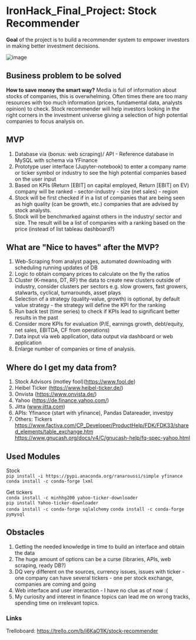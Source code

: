 # IronHack_Final_Project: Stock Recommender

**Goal** of the project is to build a recommender system to empower investors in making better investment decisions.

![image](https://pythonforfinance.net/wp-content/uploads/2021/07/iz9RqFthsh-1170x656.png)

## Business problem to be solved

**How to save money the smart way?**
Media is full of information about stocks of companies, this is overwhelming. Often times there are too many resources with too much information (prices, fundamental data, analysts opinion) to check.
Stock recommender will help investors looking in the right corners in the investment universe giving a selection of high potential companies to focus analysis on.

## MVP

1. Database via (bonus: web scraping)/ API - Reference database in MySQL with schema via YFinance
2. Prototype user interface (Jupyter-notebook) to enter a company name or ticker symbol or industry to see the high potential companies based on the user input
3. Based on KPIs (Return [EBIT] on capital employed, Return [EBIT] on EV) company will be ranked - sector-industry - size (net sales) - region
4. Stock will be first checked if in a list of companies that are being seen as high quality (can be growth, etc.) companies that are advised by stock analysts. 
5. Stock will be benchmarked against others in the industry/ sector and size. The result will be a list of companies with a ranking based on the price (instead of list tableau dashboard?)

## What are "Nice to haves" after the MVP?

1. Web-Scraping from analyst pages, automated downloading with scheduling running updates of DB
2. Logic to obtain company prices to calculate on the fly the ratios
3. Cluster (K-means, DT, RF) the data to create new clusters outside of industry, consider clusters per sectors e.g. slow growers, fast growers, stalwarts, cyclical, turnarounds, asset plays
4. Selection of a strategy (quality-value, growth) is optional, by default value strategy - the strategy will define the KPI for the ranking
5. Run back test (time series) to check if KPIs lead to significant better results in the past
6. Consider more KPIs for evaluation (P/E, earnings growth, debt/equity, net sales, EBITDA, CF from operations)
7. Data input via web application, data output via dashboard or web application
8. Enlarge number of companies or time of analysis.

## Where do I get my data from?

1. Stock Advisors (motley fool)(https://www.fool.de)
2. Heibel Ticker (https://www.heibel-ticker.de/)
3. Onvista (https://www.onvista.de/)
4. Yahoo (https://de.finance.yahoo.com/)
5. Jitta (www.jitta.com)
6. APIs: Yfinance (start with yfinance), Pandas Datareader, investpy
7. Others: 
Tickers
https://www.factiva.com/CP_Developer/ProductHelp/FDK/FDK33/shared_elements/table_exchange.htm
https://www.gnucash.org/docs/v4/C/gnucash-help/fq-spec-yahoo.html


## Used Modules

Stock  
``pip install -i https://pypi.anaconda.org/ranaroussi/simple yfinance``  
``conda install -c conda-forge lxml``

Get tickers  
``conda install -c minhhg200 yahoo-ticker-downloader``  
``pip install Yahoo-ticker-downloader``  
``conda install -c conda-forge sqlalchemy`` 
``conda install -c conda-forge pymysql`` 

## Obstacles
1. Getting the needed knowledge in time to build an interface and obtain the data
2. The huge amount of options can be a curse (libraries, APIs, web scraping, ready DB?)
3. DQ very different on the sources, currency issues, issues with ticker - one company can have several tickers - one per stock exchange, companies are coming and going
4. Web interface and user interaction - I have no clue as of now :(
5. My curiosity and interest in finance topics can lead me on wrong tracks, spending time on irrelevant topics.

### Links
Trelloboard: https://trello.com/b/i6KaO1lK/stock-recommender
